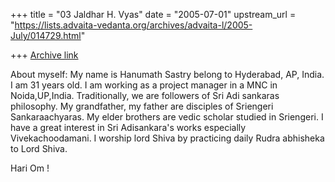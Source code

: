 +++
title = "03 Jaldhar H. Vyas"
date = "2005-07-01"
upstream_url = "https://lists.advaita-vedanta.org/archives/advaita-l/2005-July/014729.html"

+++
[Archive link](https://lists.advaita-vedanta.org/archives/advaita-l/2005-July/014729.html)

About myself:
  My name is Hanumath Sastry belong to Hyderabad, AP, India.
  I am 31 years old. I am working as a project manager in a MNC in 
Noida,UP,India.
  Traditionally, we are followers of Sri Adi sankaras philosophy. My 
grandfather, my
  father are disciples of Sriengeri Sankaraachyaras. My elder brothers are
vedic scholar studied
  in Sriengeri. I have a great interest in Sri Adisankara's works especially
Vivekachoodamani.
  I worship lord Shiva by practicing daily Rudra abhisheka to Lord Shiva.

Hari Om !

